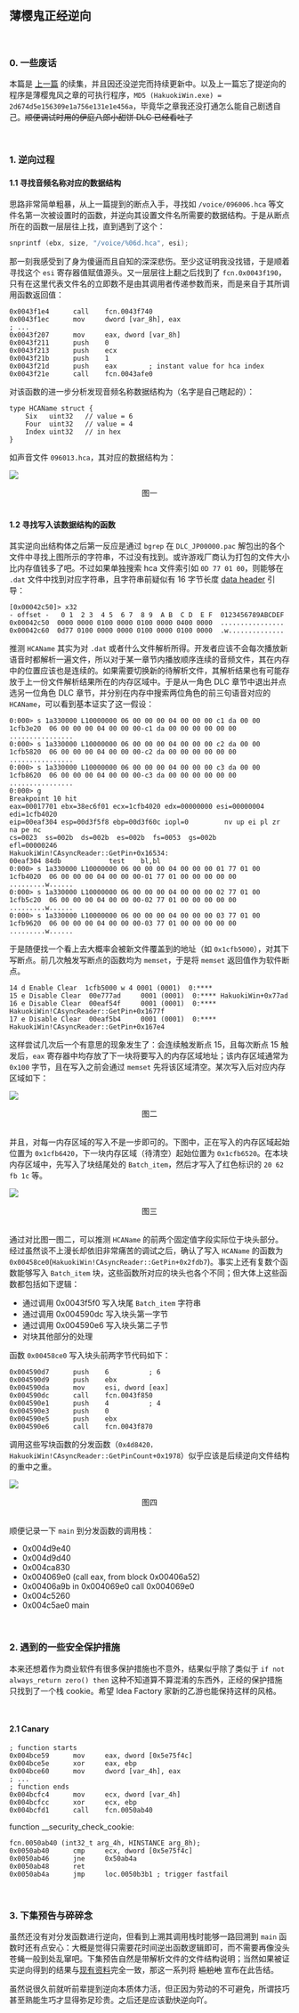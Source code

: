 ## 薄樱鬼正经逆向

<br>

### 0. 一些废话

本篇是 [上一篇](https://kyan0s.github.io/2022/03/05/hakuouki-reverse-0.html) 的续集，并且因还没逆完而持续更新中。以及上一篇忘了提逆向的程序是薄樱鬼风之章的可执行程序，`MD5 (HakuokiWin.exe) = 2d674d5e156309e1a756e131e1e456a`，毕竟华之章我还没打通怎么能自己剧透自己。~~顺便调试时用的伊庭八郎小甜饼 DLC 已经看吐了~~

<br>

### 1. 逆向过程

#### 1.1 寻找音频名称对应的数据结构

思路非常简单粗暴，从上一篇提到的断点入手，寻找如 `/voice/096006.hca` 等文件名第一次被设置时的函数，并逆向其设置文件名所需要的数据结构。于是从断点所在的函数一层层往上找，直到遇到了这个：

```c
snprintf (ebx, size, "/voice/%06d.hca", esi);
```
那一刻我感受到了身为傻逼而且自知的深深悲伤。至少这证明我没找错，于是顺着寻找这个 `esi` 寄存器值赋值源头。又一层层往上翻之后找到了 `fcn.0x0043f190`，只有在这里代表文件名的立即数不是由其调用者传递参数而来，而是来自于其所调用函数返回值：

```assembly
0x0043f1e4      call    fcn.0043f740
0x0043f1ec      mov     dword [var_8h], eax
; ...
0x0043f207      mov     eax, dword [var_8h]
0x0043f211      push    0
0x0043f213      push    ecx
0x0043f21b      push    1        
0x0043f21d      push    eax        ; instant value for hca index
0x0043f21e      call    fcn.0043afe0
```

对该函数的进一步分析发现音频名称数据结构为（名字是自己瞎起的）：

```goland
type HCAName struct {
    Six   uint32   // value = 6
    Four  uint32   // value = 4
    Index uint32   // in hex
}
```
如声音文件 `096013.hca`，其对应的数据结构为：

![](https://raw.githubusercontent.com/Kyan0s/Kyan0s.github.io/main/assets/img/hca-data-structure.png)

<center>图一</center>

<br>

#### 1.2 寻找写入该数据结构的函数

其实逆向出结构体之后第一反应是通过 `bgrep` 在 `DLC_JP00000.pac` 解包出的各个文件中寻找上图所示的字符串，不过没有找到。或许游戏厂商认为打包的文件大小比内存值钱多了吧。不过如果单独搜索 hca 文件索引如 `0D 77 01 00`，则能够在 `.dat` 文件中找到对应字符串，且字符串前疑似有 16 字节长度 [data header](https://github.com/u3shit/neptools/blob/master/doc/formats/stcm.md) 引导：

```shell
[0x00042c50]> x32
- offset -   0 1  2 3  4 5  6 7  8 9  A B  C D  E F  0123456789ABCDEF
0x00042c50  0000 0000 0100 0000 0100 0000 0400 0000  ................
0x00042c60  0d77 0100 0000 0000 0100 0000 0100 0000  .w..............
```

推测 `HCAName` 其实为对 `.dat` 或者什么文件解析所得。开发者应该不会每次播放新语音时都解析一遍文件，所以对于某一章节内播放顺序连续的音频文件，其在内存中的位置应该也是连续的。如果需要切换新的待解析文件，其解析结果也有可能存放于上一份文件解析结果所在的内存区域中。于是从一角色 DLC 章节中退出并点选另一位角色 DLC 章节，并分别在内存中搜索两位角色的前三句语音对应的 `HCAName`，可以看到基本证实了这一假设：

```shell
0:000> s 1a330000 L10000000 06 00 00 00 04 00 00 00 c1 da 00 00
1cfb3e20  06 00 00 00 04 00 00 00-c1 da 00 00 00 00 00 00  ................
0:000> s 1a330000 L10000000 06 00 00 00 04 00 00 00 c2 da 00 00
1cfb5820  06 00 00 00 04 00 00 00-c2 da 00 00 00 00 00 00  ................
0:000> s 1a330000 L10000000 06 00 00 00 04 00 00 00 c3 da 00 00
1cfb8620  06 00 00 00 04 00 00 00-c3 da 00 00 00 00 00 00  ................
0:000> g
Breakpoint 10 hit
eax=00017701 ebx=38ec6f01 ecx=1cfb4020 edx=00000000 esi=00000004 edi=1cfb4020
eip=00eaf304 esp=00d3f5f8 ebp=00d3f60c iopl=0         nv up ei pl zr na pe nc
cs=0023  ss=002b  ds=002b  es=002b  fs=0053  gs=002b             efl=00000246
HakuokiWin!CAsyncReader::GetPin+0x16534:
00eaf304 84db            test    bl,bl
0:000> s 1a330000 L10000000 06 00 00 00 04 00 00 00 01 77 01 00
1cfb4020  06 00 00 00 04 00 00 00-01 77 01 00 00 00 00 00  .........w......
0:000> s 1a330000 L10000000 06 00 00 00 04 00 00 00 02 77 01 00
1cfb5c20  06 00 00 00 04 00 00 00-02 77 01 00 00 00 00 00  .........w......
0:000> s 1a330000 L10000000 06 00 00 00 04 00 00 00 03 77 01 00
1cfb9620  06 00 00 00 04 00 00 00-03 77 01 00 00 00 00 00  .........w......
```

于是随便找一个看上去大概率会被新文件覆盖到的地址（如 `0x1cfb5000`），对其下写断点。前几次触发写断点的函数均为 `memset`，于是将 `memset` 返回值作为软件断点。

```shell
14 d Enable Clear  1cfb5000 w 4 0001 (0001)  0:**** 
15 e Disable Clear  00e777ad     0001 (0001)  0:**** HakuokiWin+0x77ad
16 e Disable Clear  00eaf54f     0001 (0001)  0:**** HakuokiWin!CAsyncReader::GetPin+0x1677f
17 e Disable Clear  00eaf5b4     0001 (0001)  0:**** HakuokiWin!CAsyncReader::GetPin+0x167e4
```

这样尝试几次后一个有意思的现象发生了：会连续触发断点 15，且每次断点 15 触发后，`eax` 寄存器中均存放了下一块将要写入的内存区域地址；该内存区域通常为 `0x100` 字节，且在写入之前会通过 `memset` 先将该区域清空。某次写入后对应内存区域如下：

![](https://raw.githubusercontent.com/Kyan0s/Kyan0s.github.io/main/assets/img/hitotsu-write.png)

<center>图二</center>

<br>

并且，对每一内存区域的写入不是一步即可的。下图中，正在写入的内存区域起始位置为 `0x1cfb6420`，下一块内存区域（待清空）起始位置为 `0x1cfb6520`。在本块内存区域中，先写入了块结尾处的 `Batch_item`，然后才写入了红色标识的 `20 62 fb 1c` 等。

![](https://raw.githubusercontent.com/Kyan0s/Kyan0s.github.io/main/assets/img/toaru_write.png)

<center>图三</center>

<br>

 通过对比图一图二，可以推测 `HCAName` 的前两个固定值字段实际位于块头部分。经过虽然谈不上漫长却依旧非常痛苦的调试之后，确认了写入 `HCAName` 的函数为 `0x00458ce0`(`HakuokiWin!CAsyncReader::GetPin+0x2fdb7`)。事实上还有复数个函数能够写入 `Batch_item` 块，这些函数所对应的块头也各个不同；但大体上这些函数都包括如下逻辑：
 
 + 通过调用 0x0043f5f0 写入块尾 `Batch_item` 字符串
 + 通过调用 0x004590dc 写入块头第一字节
 + 通过调用 0x004590e6 写入块头第二子节
 + 对块其他部分的处理

函数 `0x00458ce0` 写入块头前两字节代码如下：
 
 ```assembly
0x004590d7      push    6          ; 6
0x004590d9      push    ebx
0x004590da      mov     esi, dword [eax]
0x004590dc      call    fcn.0043f850
0x004590e1      push    4          ; 4
0x004590e3      push    0
0x004590e5      push    ebx
0x004590e6      call    fcn.0043f870
 ```

调用这些写块函数的分发函数（`0x4d8420，HakuokiWin!CAsyncReader::GetPinCount+0x1978`）似乎应该是后续逆向文件结构的重中之重。

![](https://raw.githubusercontent.com/Kyan0s/Kyan0s.github.io/main/assets/img/switch-func.png)

<center>图四</center>

<br>

顺便记录一下 `main` 到分发函数的调用栈：

+ 0x004d9e40
+ 0x004d9d40
+ 0x004ca830
+ 0x004069e0 (call eax, from block 0x00406a52)
+ 0x00406a9b in 0x004069e0 call 0x004069e0
+ 0x004c5260
+ 0x004c5ae0  main

<br>

### 2. 遇到的一些安全保护措施

本来还想着作为商业软件有很多保护措施也不意外，结果似乎除了类似于 `if not always_return zero() then` 这种不知道算不算混淆的东西外，正经的保护措施只找到了一个栈 cookie。希望 Idea Factory 家新的乙游也能保持这样的风格。

<br>

#### 2.1 Canary

```assembly
; function starts
0x004bce59      mov     eax, dword [0x5e75f4c]
0x004bce5e      xor     eax, ebp
0x004bce60      mov     dword [var_4h], eax
; ...
; function ends
0x004bcfc4      mov     ecx, dword [var_4h]
0x004bcfcc      xor     ecx, ebp
0x004bcfd1      call    fcn.0050ab40
```

function \__security\_check\_cookie:

```assembly
fcn.0050ab40 (int32_t arg_4h, HINSTANCE arg_8h);
0x0050ab40      cmp     ecx, dword [0x5e75f4c]
0x0050ab46      jne     0x50ab4a
0x0050ab48      ret
0x0050ab4a      jmp     loc.0050b3b1 ; trigger fastfail
```
<br>

### 3. 下集预告与碎碎念

虽然还没有对分发函数进行逆向，但看到上溯其调用栈时能够一路回溯到 `main` 函数时还有点安心：大概是觉得只需要花时间逆出函数逻辑即可，而不需要再像没头苍蝇一般到处乱窜吧。下集预告自然是带解析文件的文件结构说明；当然如果被证实逆向得到的结果与[现有资料](https://github.com/u3shit/neptools/blob/master/doc/formats/stcm.md)完全一致，那这一系列将 ~~尴尬地~~ 宣布在此告结。

虽然说很久前就听前辈提到逆向本质体力活，但正因为劳动的不可避免，所谓技巧甚至熟能生巧才显得弥足珍贵。之后还是应该勤快逆向吖。

<br>


